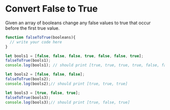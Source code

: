 # Convert False to True

Given an array of booleans change any false values to true that occur before the first true value.


```js
function falseToTrue(booleans){
  // write your code here
}

let bools1 = [false, false, false, true, false, false, true];
falseToTrue(bools1);
console.log(bools1); // should print [true, true, true, true, false, false, true]

let bools2 = [false, false, false];
falseToTrue(bools2);
console.log(bools2);// should print [true, true, true]

let bools3 = [true, false, true];
falseToTrue(bools3);
console.log(bools3);// should print [true, false, true]
```

